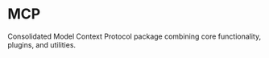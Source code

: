 # MCP

Consolidated Model Context Protocol package combining core functionality, plugins, and utilities.
